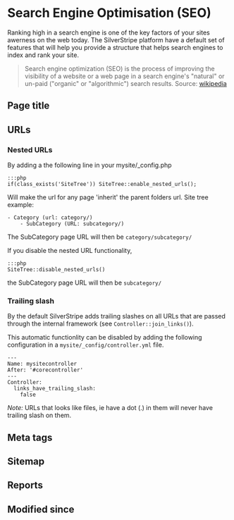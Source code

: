# Search Engine Optimisation (SEO)

Ranking high in a search engine is one of the key factors of your sites awerness on the web today. 
The SilverStripe platform have a default set of features that will help you provide a structure that
helps search engines to index and rank your site.

 > Search engine optimization (SEO) is the process of improving the visibility of a website or a web 
 > page in a search engine's "natural" or un-paid ("organic" or "algorithmic") search results.
 Source: [wikipedia](http://en.wikipedia.org/wiki/Search_engine_optimization)

## Page title

## URLs

### Nested URLs

By adding a the following line in your mysite/_config.php

	:::php
	if(class_exists('SiteTree')) SiteTree::enable_nested_urls();

Will make the url for any page 'inherit' the parent folders url. Site tree example:

    - Category (url: category/)
        - SubCategory (URL: subcategory/) 

The SubCategory page URL will then be `category/subcategory/`

If you disable the nested URL functionality, 

	:::php
	SiteTree::disable_nested_urls()

the SubCategory page URL will then be `subcategory/`

### Trailing slash

By the default SilverStripe adds trailing slashes on all URLs that are passed through the internal 
framework (see `Controller::join_links()`).

This automatic functionlity can be disabled by adding 
the following configuration in a `mysite/_config/controller.yml` file.

	---
	Name: mysitecontroller
	After: '#corecontroller'
	---
	Controller:
	  links_have_trailing_slash:
	    false

*Note:* URLs that looks like files, ie have a dot (.) in them will never have trailing slash on 
them.

## Meta tags

## Sitemap

## Reports

## Modified since

